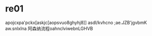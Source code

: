 # re01
apojcxpa'pckx[askjc[aopsvuo8ghyhj8]]
asdl/kvhcno ;ae.JZB'jgvbmK
aw.snlxlna
阿森纳流程oahnclviwebnLGHVB
